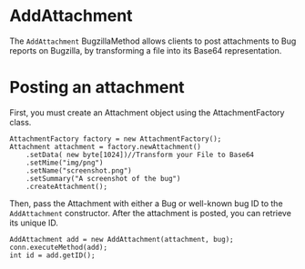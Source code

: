 # AddAttachment #

The `AddAttachment` BugzillaMethod allows clients to post attachments to Bug reports on Bugzilla, by transforming a file into its Base64 representation.


# Posting an attachment #

First, you must create an Attachment object using the AttachmentFactory class.

```
AttachmentFactory factory = new AttachmentFactory();
Attachment attachment = factory.newAttachment()
    .setData( new byte[1024])//Transform your File to Base64
    .setMime("img/png")
    .setName("screenshot.png")
    .setSummary("A screenshot of the bug")
    .createAttachment();
```

Then, pass the Attachment with either a Bug or well-known bug ID to the `AddAttachment` constructor. After the attachment is posted, you can retrieve its unique ID.

```
AddAttachment add = new AddAttachment(attachment, bug);
conn.executeMethod(add);
int id = add.getID();
```